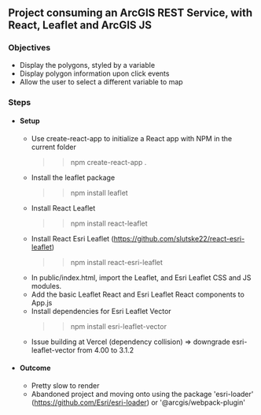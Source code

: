 ## Project consuming an ArcGIS REST Service, with React, Leaflet and ArcGIS JS

### Objectives

- Display the polygons, styled by a variable
- Display polygon information upon click events
- Allow the user to select a different variable to map

### Steps

- #### Setup

  - Use create-react-app to initialize a React app with NPM in the current folder
    > > npm create-react-app .
  - Install the leaflet package
    > > npm install leaflet
  - Install React Leaflet
    > > npm install react-leaflet
  - Install React Esri Leaflet (https://github.com/slutske22/react-esri-leaflet)
    > > npm install react-esri-leaflet
  - In public/index.html, import the Leaflet, and Esri Leaflet CSS and JS modules.
  - Add the basic Leaflet React and Esri Leaflet React components to App.js
  - Install dependencies for Esri Leaflet Vector
    > > npm install esri-leaflet-vector
  - Issue building at Vercel (dependency collision) => downgrade esri-leaflet-vector from 4.00 to 3.1.2

- #### Outcome

  - Pretty slow to render
  - Abandoned project and moving onto using the package 'esri-loader' (https://github.com/Esri/esri-loader) or '@arcgis/webpack-plugin'
